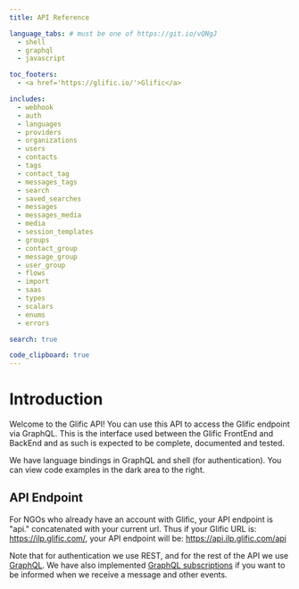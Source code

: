 ```yaml
---
title: API Reference

language_tabs: # must be one of https://git.io/vQNgJ
  - shell
  - graphql
  - javascript

toc_footers:
  - <a href='https://glific.io/'>Glific</a>

includes:
  - webhook
  - auth
  - languages
  - providers
  - organizations
  - users
  - contacts
  - tags
  - contact_tag
  - messages_tags
  - search
  - saved_searches
  - messages
  - messages_media
  - media
  - session_templates
  - groups
  - contact_group
  - message_group
  - user_group
  - flows
  - import
  - saas
  - types
  - scalars
  - enums
  - errors

search: true

code_clipboard: true
---
```


# Introduction

Welcome to the Glific API! You can use this API to access the Glific  endpoint via GraphQL. This is the
interface used between the Glific FrontEnd and BackEnd and as such is expected to be complete, documented
and tested.

We have language bindings in GraphQL and shell (for authentication).
You can view code examples in the dark area to the right.

## API Endpoint

For NGOs who already have an account with Glific, your API endpoint is "api." concatenated with
your current url. Thus if your Glific URL is: https://ilp.glific.com/, your API endpoint will
be: https://api.ilp.glific.com/api

Note that for authentication we use REST, and for the rest of the API we use [GraphQL](https://graphql.org).
We have also implemented [GraphQL subscriptions](https://graphql.org/blog/subscriptions-in-graphql-and-relay/)
if you want to be informed when we receive a message and other events.

